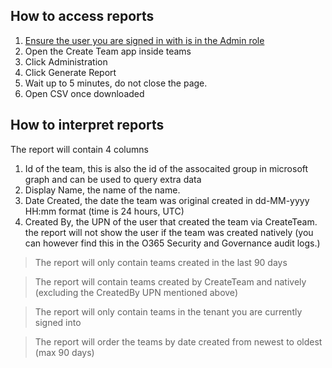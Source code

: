 ## How to access reports

1. [Ensure the user you are signed in with is in the Admin role](ManagingUserRoles.md)
2. Open the Create Team app inside teams
3. Click Administration
4. Click Generate Report
5. Wait up to 5 minutes, do not close the page.
5. Open CSV once downloaded

## How to interpret reports

The report will contain 4 columns
1. Id of the team, this is also the id of the assocaited group in microsoft graph and can be used to query extra data
2. Display Name, the name of the name.
3. Date Created, the date the team was original created in dd-MM-yyyy HH:mm format (time is 24 hours, UTC)
4. Created By, the UPN of the user that created the team via CreateTeam. the report will not show the user if the team was created natively (you can however find this in the O365 Security and Governance audit logs.)

>The report will only contain teams created in the last 90 days

>The report will contain teams created by CreateTeam and natively (excluding the CreatedBy UPN mentioned above)

>The report will only contain teams in the tenant you are currently signed into

>The report will order the teams by date created from newest to oldest (max 90 days)

